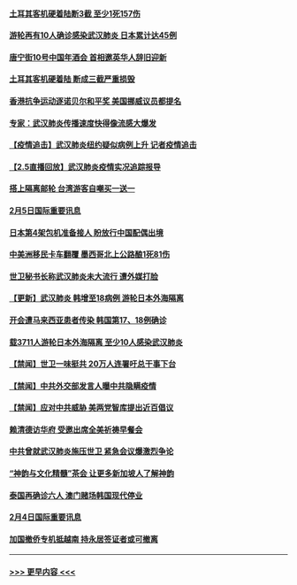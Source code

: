 #### [土耳其客机硬着陆断3截 至少1死157伤](../pages/prog202/a102770508.md?t=02061244) 
#### [游轮再有10人确诊感染武汉肺炎 日本累计达45例](../pages/prog202/a102770476.md?t=02061244) 
#### [唐宁街10号中国年酒会 首相邀英华人辞旧迎新](../pages/prog202/a102770458.md?t=02061244) 
#### [土耳其客机硬着陆 断成三截严重损毁](../pages/prog202/a102770239.md?t=02061244) 
#### [香港抗争运动逐诺贝尔和平奖 美国挪威议员都提名](../pages/prog202/a102770390.md?t=02061244) 
#### [专家：武汉肺炎传播速度快得像流感大爆发](../pages/prog202/a102770132.md?t=02061244) 
#### [【疫情追击】武汉肺炎纽约疑似病例上升 记者疫情追击](../pages/prog202/a102770000.md?t=02061244) 
#### [【2.5直播回放】武汉肺炎疫情实况追踪报导](../pages/prog202/a102769913.md?t=02061244) 
#### [搭上隔离邮轮 台湾游客自嘲买一送一](../pages/prog202/a102769845.md?t=02061244) 
#### [2月5日国际重要讯息](../pages/prog202/a102769821.md?t=02061244) 
#### [日本第4架包机准备接人 盼放行中国配偶出境](../pages/prog202/a102769765.md?t=02061244) 
#### [中美洲移民卡车翻覆 墨西哥北上公路酿1死81伤](../pages/prog202/a102769703.md?t=02061244) 
#### [世卫秘书长称武汉肺炎未大流行 遭外媒打脸](../pages/prog202/a102769679.md?t=02061244) 
#### [【更新】武汉肺炎 韩增至18病例 游轮日本外海隔离](../pages/prog202/a102758911.md?t=02061244) 
#### [开会遭马来西亚患者传染 韩国第17、18例确诊](../pages/prog202/a102769600.md?t=02061244) 
#### [载3711人游轮日本外海隔离 至少10人感染武汉肺炎](../pages/prog202/a102769538.md?t=02061244) 
#### [【禁闻】世卫一味挺共 20万人连署吁总干事下台](../pages/prog202/a102769445.md?t=02061244) 
#### [【禁闻】中共外交部发言人曝中共隐瞒疫情](../pages/prog202/a102769400.md?t=02061244) 
#### [【禁闻】应对中共威胁 美两党智库提出近百倡议](../pages/prog202/a102769357.md?t=02061244) 
#### [赖清德访华府  受邀出席全美祈祷早餐会](../pages/prog202/a102769350.md?t=02061244) 
#### [中共曾就武汉肺炎施压世卫 紧急会议爆激烈争论](../pages/prog202/a102769312.md?t=02061244) 
#### [“神韵与文化精髓”茶会 让更多新加坡人了解神韵](../pages/prog202/a102769286.md?t=02061244) 
#### [泰国再确诊六人 澳门赌场韩国现代停业](../pages/prog202/a102769239.md?t=02061244) 
#### [2月4日国际重要讯息](../pages/prog202/a102768884.md?t=02061244) 
#### [加国撤侨专机抵越南 持永居签证者或可撤离](../pages/prog202/a102768877.md?t=02061244) 

----
#### [ >>> 更早内容 <<< ](../indexes/prog202-earlier.md)
